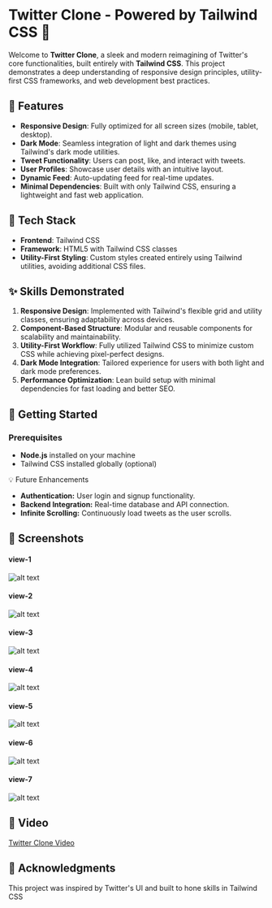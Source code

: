 # Twitter Clone - Powered by Tailwind CSS 🚀

Welcome to **Twitter Clone**, a sleek and modern reimagining of Twitter's core functionalities, built entirely with **Tailwind CSS**. This project demonstrates a deep understanding of responsive design principles, utility-first CSS frameworks, and web development best practices.

## 🌟 Features

- **Responsive Design**: Fully optimized for all screen sizes (mobile, tablet, desktop).
- **Dark Mode**: Seamless integration of light and dark themes using Tailwind's dark mode utilities.
- **Tweet Functionality**: Users can post, like, and interact with tweets.
- **User Profiles**: Showcase user details with an intuitive layout.
- **Dynamic Feed**: Auto-updating feed for real-time updates.
- **Minimal Dependencies**: Built with only Tailwind CSS, ensuring a lightweight and fast web application.

## 🔧 Tech Stack

- **Frontend**: Tailwind CSS
- **Framework**: HTML5 with Tailwind CSS classes
- **Utility-First Styling**: Custom styles created entirely using Tailwind utilities, avoiding additional CSS files.

## ✨ Skills Demonstrated

1. **Responsive Design**: Implemented with Tailwind's flexible grid and utility classes, ensuring adaptability across devices.
2. **Component-Based Structure**: Modular and reusable components for scalability and maintainability.
3. **Utility-First Workflow**: Fully utilized Tailwind CSS to minimize custom CSS while achieving pixel-perfect designs.
4. **Dark Mode Integration**: Tailored experience for users with both light and dark mode preferences.
5. **Performance Optimization**: Lean build setup with minimal dependencies for fast loading and better SEO.

## 🚀 Getting Started

### Prerequisites

- **Node.js** installed on your machine
- Tailwind CSS installed globally (optional)

💡 Future Enhancements
- **Authentication:** User login and signup functionality.
- **Backend Integration:** Real-time database and API connection.
- **Infinite Scrolling:** Continuously load tweets as the user scrolls.

## 📸 Screenshots
#### view-1
![alt text](image.png)
#### view-2
![alt text](image-1.png)
#### view-3
![alt text](image-2.png)
#### view-4
![alt text](image-3.png)
#### view-5
![alt text](image-4.png)
#### view-6
![alt text](image-5.png)
#### view-7
![alt text](image-6.png)

## 🎥 Video
[Twitter Clone Video](<c:/Users/HP/Videos/Twitter Clone.mkv>)

## 👏 Acknowledgments
This project was inspired by Twitter's UI and built to hone skills in Tailwind CSS

